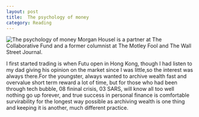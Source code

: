 ```yaml
---
layout: post
title:  The psychology of money
category: Reading
---
```

![The psychology of money](https://images.unsplash.com/photo-1592496431122-2349e0fbc666?ixlib=rb-1.2.1&auto=format&fit=crop&w=1386&q=80)
Morgan Housel is a partner at The Collaborative Fund and a former columnist at The Motley Fool and The Wall Street Journal.

I first started trading is when Futu open in Hong Kong, though I had listen to my dad giving his opinion on the market since I was little,so the interest was always there.For the youngster, always wanted to archive wealth fast and overvalue short term reward a lot of time, but for those who had been through tech bubble, 08 fininal crisis, 03 SARS, will know all too well nothing go up forever, and true success in personal finance is comfortable survirability for the longest way possible as archiving wealth is one thing and keeping it is another, much different practice.
